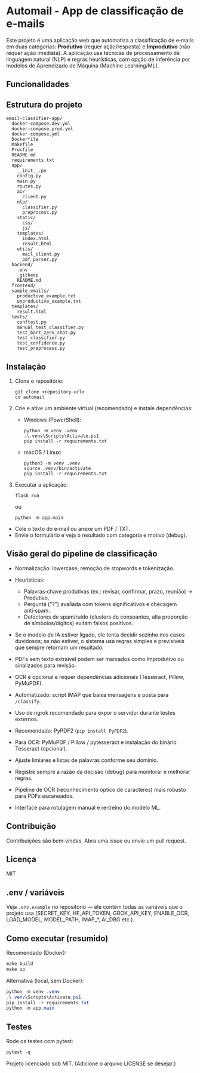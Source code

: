 # Automail - App de classificação de e-mails 

Este projeto é uma aplicação web que automatiza a classificação de e‑mails em duas categorias: **Produtivo** (requer ação/resposta) e **Improdutivo** (não requer ação imediata). A aplicação usa técnicas de processamento de linguagem natural (NLP) e regras heurísticas, com opção de inferência por modelos de Aprendizado de Máquina (Machine Learning/ML).

## Funcionalidades


## Estrutura do projeto

```
email-classifier-app/
  docker-compose.dev.yml
  docker-compose.prod.yml
  docker-compose.yml
  Dockerfile
  Makefile
  Procfile
  README.md
  requirements.txt
  app/
    __init__.py
    config.py
    main.py
    routes.py
    ai/
      client.py
    nlp/
      classifier.py
      preprocess.py
    static/
      css/
      js/
    templates/
      index.html
      result.html
    utils/
      mail_client.py
      pdf_parser.py
  backend/
    .env
    .gitkeep
    README.md
  frontend/
  sample_emails/
    productive_example.txt
    unproductive_example.txt
  templates/
    result.html
  tests/
    conftest.py
    manual_test_classifier.py
    test_bart_zero_shot.py
    test_classifier.py
    test_confidence.py
    test_preprocess.py
```

## Instalação

1. Clone o repositório:
   ```
   git clone <repository-url>
   cd automail
   ```

2. Crie e ative um ambiente virtual (recomendado) e instale dependências:
   - Windows (PowerShell):
     ```
     python -m venv .venv
     .\.venv\Scripts\Activate.ps1
     pip install -r requirements.txt
     ```
   - macOS / Linux:
     ```
     python3 -m venv .venv
     source .venv/bin/activate
     pip install -r requirements.txt
     ```

3. Executar a aplicação:
   ```
   flask run
   ```
   ou
   ```
   python -m app.main
   ```

- Cole o texto do e‑mail ou anexe um PDF / TXT.
- Envie o formulário e veja o resultado com categoria e motivo (debug).

## Visão geral do pipeline de classificação

- Normalização: lowercase, remoção de stopwords e tokenização.
- Heurísticas:
  - Palavras‑chave produtivas (ex.: revisar, confirmar, prazo, reunião) → Produtivo.
  - Pergunta ("?") avaliada com tokens significativos e checagem anti‑spam.
  - Detectores de spam/ruído (clusters de consoantes, alta proporção de símbolos/dígitos) evitam falsos positivos.
- Se o modelo de IA estiver ligado, ele tenta decidir sozinho nos casos duvidosos; se não estiver, o sistema usa regras simples e previsíveis que sempre retornam um resultado.

- PDFs sem texto extraível podem ser marcados como Improdutivo ou sinalizados para revisão.
- OCR é opcional e requer dependências adicionais (Tesseract, Pillow, PyMuPDF).

- Automatizado: script IMAP que baixa mensagens e posta para `/classify`.
- Uso de ngrok recomendado para expor o servidor durante testes externos.

- Recomendado: PyPDF2 (`pip install PyPDF2`).
- Para OCR: PyMuPDF / Pillow / pytesseract e instalação do binário Tesseract (opcional).

- Ajuste limiares e listas de palavras conforme seu domínio.
- Registre sempre a razão da decisão (debug) para monitorar e melhorar regras.

- Pipeline de OCR (reconhecimento óptico de caracteres) mais robusto para PDFs escaneados.
- Interface para rotulagem manual e re‑treino do modelo ML.

## Contribuição

Contribuições são bem‑vindas. Abra uma issue ou envie um pull request.

## Licença

MIT

## .env / variáveis

Veja `.env.example` no repositório — ele contém todas as variáveis que o projeto usa (SECRET_KEY, HF_API_TOKEN, GROK_API_KEY, ENABLE_OCR, LOAD_MODEL, MODEL_PATH, IMAP_*, AI_DBG etc.).

## Como executar (resumido)

Recomendado (Docker):

```powershell
make build
make up
```

Alternativa (local, sem Docker):

```powershell
python -m venv .venv
.\.venv\Scripts\Activate.ps1
pip install -r requirements.txt
python -m app.main
```

## Testes

Rode os testes com pytest:

```powershell
pytest -q
```

Projeto licenciado sob MIT. (Adicione o arquivo LICENSE se desejar.)
